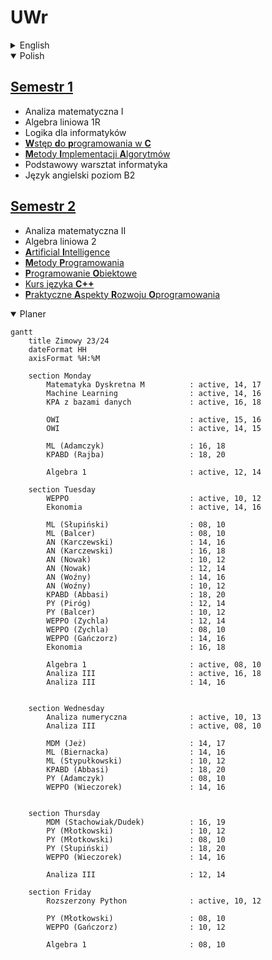 # UWr

<details>
    <summary>English</summary>

## [Term 1](Sem1/)
* Mathematical analysis I
* Linear algebra 1R
* Logic for computer scientists
* [Introduction to programming in C](Sem1/WdpC/)
* [Algorithm Implementation Methods](Sem1/MIA/)
* Basic computer science workshop
* English language B2 level

## [Term 2](Sem2/)
* Mathematical analysis II
* Linear Algebra 2
* [**A**rtificial **I**ntelligence](Sem2/AI)
* [Programming Methods](Sem2/MP/)
* [Object Oriented Programming](Sem2/PO/)
* [C++ language course](Sem2/CPP/)
* [Practical Aspects of Software Development](Sem2/PARO/)

</details>


<details open>
    <summary>Polish</summary>

## [Semestr 1](Sem1/)
* Analiza matematyczna I
* Algebra liniowa 1R
* Logika dla informatyków
* [**W**stęp **d**o **p**rogramowania w **C**](Sem1/WdpC/)
* [**M**etody **I**mplementacji **A**lgorytmów](Sem1/MIA/)
* Podstawowy warsztat informatyka
* Język angielski poziom B2

## [Semestr 2](Sem2/)
* Analiza matematyczna II
* Algebra liniowa 2
* [**A**rtificial **I**ntelligence](Sem2/AI)
* [**M**etody **P**rogramowania](Sem2/MP/)
* [**P**rogramowanie **O**biektowe](Sem2/PO/)
* [Kurs języka **C++**](Sem2/CPP/)
* [**P**raktyczne **A**spekty **R**ozwoju **O**programowania](Sem2/PARO/)

</details>


<details open>
    <summary> Planer </summary>

```mermaid
gantt
    title Zimowy 23/24
    dateFormat HH
    axisFormat %H:%M

    section Monday
        Matematyka Dyskretna M          : active, 14, 17
        Machine Learning                : active, 14, 16
        KPA z bazami danych             : active, 16, 18

        OWI                             : active, 15, 16
        OWI                             : active, 14, 15
        
        ML (Adamczyk)                   : 16, 18
        KPABD (Rajba)                   : 18, 20

        Algebra 1                       : active, 12, 14

    section Tuesday
        WEPPO                           : active, 10, 12
        Ekonomia                        : active, 14, 16

        ML (Słupiński)                  : 08, 10
        ML (Balcer)                     : 08, 10
        AN (Karczewski)                 : 14, 16
        AN (Karczewski)                 : 16, 18
        AN (Nowak)                      : 10, 12
        AN (Nowak)                      : 12, 14
        AN (Woźny)                      : 14, 16
        AN (Woźny)                      : 10, 12
        KPABD (Abbasi)                  : 18, 20
        PY (Piróg)                      : 12, 14
        PY (Balcer)                     : 10, 12
        WEPPO (Zychla)                  : 12, 14
        WEPPO (Zychla)                  : 08, 10
        WEPPO (Gańczorz)                : 14, 16
        Ekonomia                        : 16, 18

        Algebra 1                       : active, 08, 10
        Analiza III                     : active, 16, 18
        Analiza III                     : 14, 16


    section Wednesday
        Analiza numeryczna              : active, 10, 13
        Analiza III                     : active, 08, 10

        MDM (Jeż)                       : 14, 17
        ML (Biernacka)                  : 14, 16
        ML (Stypułkowski)               : 10, 12
        KPABD (Abbasi)                  : 18, 20
        PY (Adamczyk)                   : 08, 10
        WEPPO (Wieczorek)               : 14, 16


    section Thursday
        MDM (Stachowiak/Dudek)          : 16, 19
        PY (Młotkowski)                 : 10, 12
        PY (Młotkowski)                 : 08, 10
        PY (Słupiński)                  : 18, 20
        WEPPO (Wieczorek)               : 14, 16

        Analiza III                     : 12, 14

    section Friday
        Rozszerzony Python              : active, 10, 12

        PY (Młotkowski)                 : 08, 10
        WEPPO (Gańczorz)                : 10, 12

        Algebra 1                       : 08, 10



```

</details>





